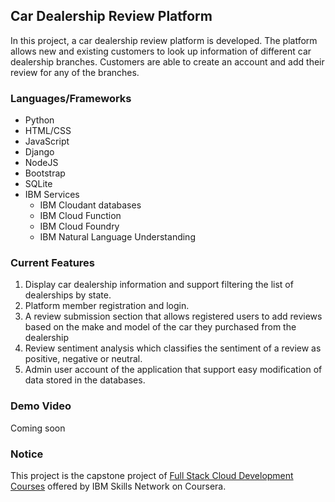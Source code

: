 ## Car Dealership Review Platform
In this project, a car dealership review platform is developed. The platform allows new and existing customers to look up information of different car dealership branches. Customers are able to create an account and add their review for any of the branches.

### Languages/Frameworks

- Python
- HTML/CSS
- JavaScript
- Django
- NodeJS
- Bootstrap
- SQLite
- IBM Services 
  - IBM Cloudant databases
  - IBM Cloud Function
  - IBM Cloud Foundry
  - IBM Natural Language Understanding

### Current Features
1. Display car dealership information and support filtering the list of dealerships by state.
2. Platform member registration and login.
3. A review submission section that allows registered users to add reviews based on the make and model of the car they purchased from the dealership
4. Review sentiment analysis which classifies the sentiment of a review as positive, negative or neutral.
5. Admin user account of the application that support easy modification of data stored in the databases.

### Demo Video
Coming soon

### Notice
This project is the capstone project of [Full Stack Cloud Development Courses](https://www.coursera.org/learn/ibm-cloud-native-full-stack-development-capstone) offered by IBM Skills Network on Coursera.
